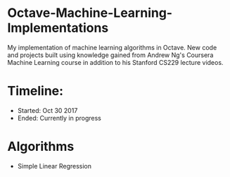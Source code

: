 # Octave-Machine-Learning-Implementations
My implementation of machine learning algorithms in Octave. New code and projects built using knowledge gained from Andrew Ng's Coursera Machine Learning course in addition to his Stanford CS229 lecture videos.

# Timeline:
- Started:  Oct 30 2017
- Ended:  Currently in progress
  
# Algorithms
* Simple Linear Regression
